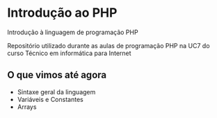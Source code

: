 # Introdução ao PHP 
Introdução à linguagem de programação PHP

Repositório utilizado durante as aulas de programação PHP na UC7 do curso Técnico em informática para Internet

## O que vimos até agora 
+ Sintaxe geral da linguagem
+ Variáveis e Constantes
+ Arrays


 
